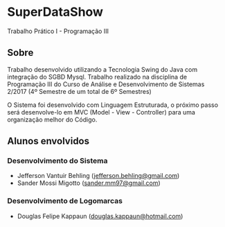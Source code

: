 # SuperDataShow
Trabalho Prático I - Programação III

## Sobre
Trabalho desenvolvido utilizando a Tecnologia Swing do Java com integração do SGBD Mysql. Trabalho realizado na disciplina de Programação III do Curso de Análise e Desenvolvimento de Sistemas 2/2017 (4º Semestre de um total de 6º Semestres)

O Sistema foi desenvolvido com Linguagem Estruturada, o próximo passo será desenvolve-lo em MVC (Model - View - Controller) para uma organização melhor do Código.

## Alunos envolvidos
 ### Desenvolvimento do Sistema
 - Jefferson Vantuir Behling (jefferson.behling@gmail.com) 
 - Sander Mossi Migotto (sander.mm97@gmail.com)
 ### Desenvolvimento de Logomarcas
 - Douglas Felipe Kappaun (douglas.kappaun@hotmail.com)
